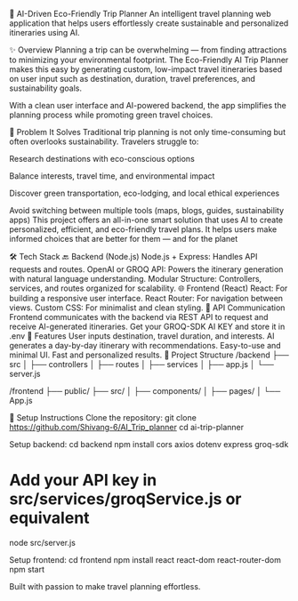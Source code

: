 🧭 AI-Driven Eco-Friendly Trip Planner
An intelligent travel planning web application that helps users effortlessly create sustainable and personalized itineraries using AI.

✨ Overview
Planning a trip can be overwhelming — from finding attractions to minimizing your environmental footprint. The Eco-Friendly AI Trip Planner makes this easy by generating custom, low-impact travel itineraries based on user input such as destination, duration, travel preferences, and sustainability goals.

With a clean user interface and AI-powered backend, the app simplifies the planning process while promoting green travel choices.

🧠 Problem It Solves
Traditional trip planning is not only time-consuming but often overlooks sustainability. Travelers struggle to:

Research destinations with eco-conscious options

Balance interests, travel time, and environmental impact

Discover green transportation, eco-lodging, and local ethical experiences

Avoid switching between multiple tools (maps, blogs, guides, sustainability apps)
This project offers an all-in-one smart solution that uses AI to create personalized, efficient, and eco-friendly travel plans. It helps users make informed choices that are better for them — and for the planet

🛠️ Tech Stack
🔙 Backend (Node.js)
Node.js + Express: Handles API requests and routes.
OpenAI or GROQ API: Powers the itinerary generation with natural language understanding.
Modular Structure: Controllers, services, and routes organized for scalability.
🌐 Frontend (React)
React: For building a responsive user interface.
React Router: For navigation between views.
Custom CSS: For minimalist and clean styling.
📡 API Communication
Frontend communicates with the backend via REST API to request and receive AI-generated itineraries.
Get your GROQ-SDK AI KEY and store it in .env
🚀 Features
User inputs destination, travel duration, and interests.
AI generates a day-by-day itinerary with recommendations.
Easy-to-use and minimal UI.
Fast and personalized results.
📂 Project Structure
/backend ├── src │ ├── controllers │ ├── routes │ ├── services │ ├── app.js │ └── server.js

/frontend ├── public/ ├── src/ │ ├── components/ │ ├── pages/ │ └── App.js

🧪 Setup Instructions
Clone the repository:
git clone https://github.com/Shivang-6/AI_Trip_planner
cd ai-trip-planner

Setup backend:
cd backend
npm install cors axios dotenv express groq-sdk
# Add your API key in src/services/groqService.js or equivalent
node src/server.js


Setup frontend:
cd frontend
npm install react react-dom react-router-dom 
npm start


Built with passion to make travel planning effortless.
